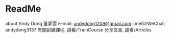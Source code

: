# ReadMe
about Andy Dong
董夢雲
e-mail: andydong1209@gmail.com
LineID/WeChat: andydong3137
有關訓練課程, 請看/TrainCourse
分享文章, 請看/Articles
